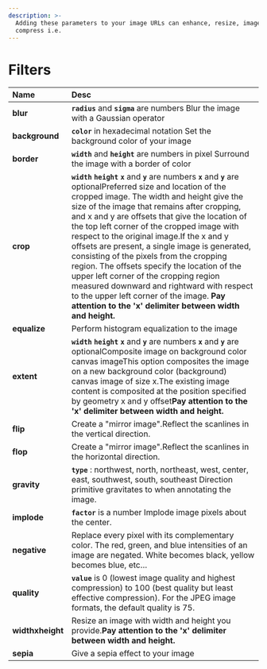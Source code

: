 ```yaml
---
description: >-
  Adding these parameters to your image URLs can enhance, resize, images or
  compress i.e.
---
```


# Filters

| **Name** | Desc |
| :--- | :--- |
| **blur** | **`radius`** and **`sigma`** are numbers Blur the image with a Gaussian operator |
| **background** | **`color`** in hexadecimal notation Set the background color of your image |
| **border** | **`width`** and **`height`** are numbers in pixel Surround the image with a border of color |
| **crop** | **`width`** **`height`** **`x`** and **`y`** are numbers **`x`** and **`y`** are optionalPreferred size and location of the cropped image. The width and height give the size of the image that remains after cropping, and x and y are offsets that give the location of the top left corner of the cropped image with respect to the original image.If the x and y offsets are present, a single image is generated, consisting of the pixels from the cropping region. The offsets specify the location of the upper left corner of the cropping region measured downward and rightward with respect to the upper left corner of the image. **Pay attention to the 'x' delimiter between width and height.**  |
| **equalize** | Perform histogram equalization to the image |
| **extent** | **`width`** **`height`** **`x`** and **`y`** are numbers **`x`** and **`y`** are optionalComposite image on background color canvas imageThis option composites the image on a new background color \(background\) canvas image of size x.The existing image content is composited at the position specified by geometry x and y offset**Pay attention to the 'x' delimiter between width and height.** |
| **flip** | Create a "mirror image".Reflect the scanlines in the vertical direction. |
| **flop** | Create a "mirror image".Reflect the scanlines in the horizontal direction. |
| **gravity** | **`type`** : northwest, north, northeast, west, center, east, southwest, south, southeast Direction primitive gravitates to when annotating the image. |
| **implode** | **`factor`** is a number Implode image pixels about the center. |
| **negative** | Replace every pixel with its complementary color. The red, green, and blue intensities of an image are negated. White becomes black, yellow becomes blue, etc… |
| **quality**  | **`value`** is 0 \(lowest image quality and highest compression\) to 100 \(best quality but least effective compression\). For the JPEG image formats, the default quality is 75. |
| **widthxheight** | Resize an image with width and height you provide.**Pay attention to the 'x' delimiter between width and height.** |
| **sepia** | Give a sepia effect to your image |



